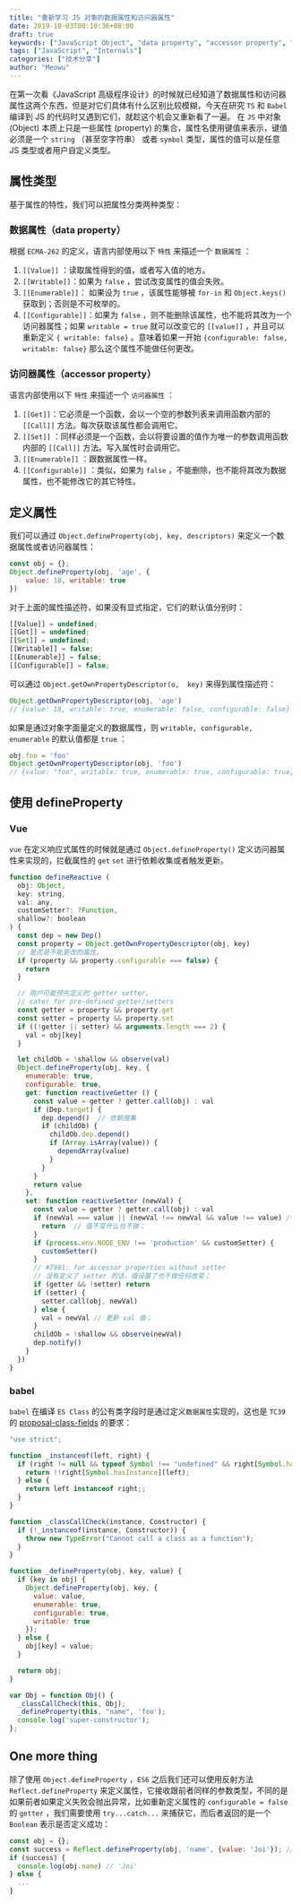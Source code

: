 ```yaml
---
title: "重新学习 JS 对象的数据属性和访问器属性"
date: 2019-10-03T00:10:36+08:00
draft: true
keywords: ["JavaScript Object", "data property", "accessor property", "ES6"]
tags: ["JavaScript", "Internals"]
categories: ["技术分享"]
author: "Meowu"
---
```


在第一次看《JavaScript 高级程序设计》的时候就已经知道了数据属性和访问器属性这两个东西，但是对它们具体有什么区别比较模糊，今天在研究 `TS` 和 `Babel` 编译到 JS 的代码时又遇到它们，就趁这个机会又重新看了一遍。
在 `JS` 中对象(Object) 本质上只是一些属性 (property) 的集合，属性名使用键值来表示，键值必须是一个 `string` （甚至空字符串） 或者 `symbol`  类型，属性的值可以是任意 JS 类型或者用户自定义类型。
## 属性类型
基于属性的特性，我们可以把属性分类两种类型：
### 数据属性（data property）
根据 `ECMA-262` 的定义，语言内部使用以下 `特性` 来描述一个 `数据属性`  ：

1. `[[Value]]` ：读取属性得到的值，或者写入值的地方。
2. `[[Writable]]`：如果为 `false` ，尝试改变属性的值会失败。
3. `[[Enumerable]]`： 如果设为 `true` ，该属性能够被 `for-in`  和 `Object.keys()`  获取到；否则是不可枚举的。
4. `[[Configurable]]`：如果为 `false` ，则不能删除该属性，也不能将其改为一个访问器属性；如果 `writable = true`  就可以改变它的 `[[value]]` ，并且可以重新定义 `{ writable: false}` 。意味着如果一开始 `{configurable: false, writable: false}` 那么这个属性不能做任何更改。

### 访问器属性（accessor property）
语言内部使用以下 `特性` 来描述一个 `访问器属性` ：

1. `[[Get]]`：它必须是一个函数，会以一个空的参数列表来调用函数内部的 `[[Call]]`  方法。每次获取该属性都会调用它。
2. `[[Set]]` ：同样必须是一个函数，会以将要设置的值作为唯一的参数调用函数内部的 `[[Call]]`  方法。写入属性时会调用它。
3. `[[Enumerable]]` ：跟数据属性一样。
4. `[[Configurable]]` ：类似，如果为 `false` ，不能删除，也不能将其改为数据属性，也不能修改它的其它特性。

## 定义属性
我们可以通过 `Object.defineProperty(obj, key, descriptors)` 来定义一个数据属性或者访问器属性：
```js
const obj = {};
Object.defineProperty(obj, 'age', {
    value: 18, writable: true
})
```
对于上面的属性描述符，如果没有显式指定，它们的默认值分别时：
```js
[[Value]] = undefined;
[[Get]] = undefined;
[[Set]] = undefined;
[[Writable]] = false;
[[Enumerable]] = false;
[[Configurable]] = false;
```
可以通过 `Object.getOwnPropertyDescriptor(o,  key)` 来得到属性描述符：
```js
Object.getOwnPropertyDescriptor(obj, 'age')
// {value: 18, writable: true, enumerable: false, configurable: false}
```
如果是通过对象字面量定义的数据属性，则 `writable, configurable, enumerable` 的默认值都是 `true` ：
```js
obj.foo = 'foo'
Object.getOwnPropertyDescriptor(obj, 'foo')
// {value: "foo", writable: true, enumerable: true, configurable: true}
```
## 使用 defineProperty
### Vue
`vue` 在定义响应式属性的时候就是通过 `Object.defineProperty()` 定义访问器属性来实现的，拦截属性的 `get` `set` 进行依赖收集或者触发更新。
```js
function defineReactive (
  obj: Object,
  key: string,
  val: any,
  customSetter?: ?Function, 
  shallow?: boolean
) {
  const dep = new Dep()
  const property = Object.getOwnPropertyDescriptor(obj, key)
  // 是否是不能更改的属性。
  if (property && property.configurable === false) {
    return
  }

  // 用户可能预先定义的 getter setter。
  // cater for pre-defined getter/setters
  const getter = property && property.get
  const setter = property && property.set
  if ((!getter || setter) && arguments.length === 2) {
    val = obj[key]
  }

  let childOb = !shallow && observe(val)
  Object.defineProperty(obj, key, {
    enumerable: true,
    configurable: true,
    get: function reactiveGetter () {
      const value = getter ? getter.call(obj) : val
      if (Dep.target) {
        dep.depend()  // 依赖搜集
        if (childOb) {
          childOb.dep.depend()
          if (Array.isArray(value)) {
            dependArray(value)
          }
        }
      }
      return value
    },
    set: function reactiveSetter (newVal) {
      const value = getter ? getter.call(obj) : val
      if (newVal === value || (newVal !== newVal && value !== value) /* NaN */) {
        return  // 值不变什么也不做；
      }
      if (process.env.NODE_ENV !== 'production' && customSetter) {
        customSetter()
      }
      // #7981: for accessor properties without setter
      // 没有定义了 setter 的话，值设置了也不做任何改变；
      if (getter && !setter) return
      if (setter) {
        setter.call(obj, newVal)
      } else {
        val = newVal // 更新 val 值；
      }
      childOb = !shallow && observe(newVal)
      dep.notify()
    }
  })
}
```
### babel
`babel` 在编译 `ES Class` 的公有类字段时是通过定义`数据属性`实现的，这也是 `TC39` 的 [proposal-class-fields](https://github.com/tc39/proposal-class-fields#public-fields-created-with-objectdefineproperty) 的要求：
```js
"use strict";

function _instanceof(left, right) {
  if (right != null && typeof Symbol !== "undefined" && right[Symbol.hasInstance]) {
    return !!right[Symbol.hasInstance](left);
  } else {
    return left instanceof right;;
  }
}

function _classCallCheck(instance, Constructor) {
  if (!_instanceof(instance, Constructor)) {
    throw new TypeError("Cannot call a class as a function");
  }
}

function _defineProperty(obj, key, value) {
  if (key in obj) {
    Object.defineProperty(obj, key, {
      value: value,
      enumerable: true,
      configurable: true,
      writable: true
    });
  } else {
    obj[key] = value;
  }

  return obj;
}

var Obj = function Obj() {
  _classCallCheck(this, Obj);
  _defineProperty(this, "name", 'foo');
  console.log('super-constructor');
};
```
## One more thing
除了使用 `Object.defineProperty` ，`ES6` 之后我们还可以使用反射方法 `Reflect.defineProperty`  来定义属性，它接收跟前者同样的参数类型，不同的是如果前者如果定义失败会抛出异常，比如重新定义属性的 `configurable = false` 的 `getter` ，我们需要使用 `try...catch...` 来捕获它，而后者返回的是一个 `Boolean` 表示是否定义成功：
```js
const obj = {};
const success = Reflect.defineProperty(obj, 'name', {value: 'Joi'}); // true
if (success) {
  console.log(obj.name) // 'Joi'
} else {
  ...
}
```
